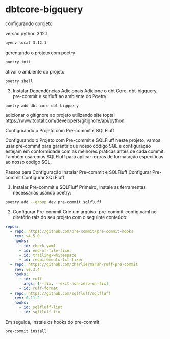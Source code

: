 # dbtcore-bigquery

configurando oprojeto

versão python 3.12.1
```bash
pyenv local 3.12.1
```
gerentando o projeto com poetry
```bash
poetry init
```
ativar o ambiente do projeto
```	bash
poetry shell
```

3. Instalar Dependências Adicionais
Adicione o dbt Core, dbt-bigquery, pre-commit e sqlfluff ao ambiente do Poetry:
```bash
poetry add dbt-core dbt-bigquery
```

adicionar o gitignore ao projeto utilizando site toptal
https://www.toptal.com/developers/gitignore/api/python


Configurando o Projeto com Pre-commit e SQLFluff

Configurando o Projeto com Pre-commit e SQLFluff
Neste projeto, vamos usar pre-commit para garantir que nosso código SQL e configuração estejam em conformidade com as melhores práticas antes de cada commit. Também usaremos SQLFluff para aplicar regras de formatação específicas ao nosso código SQL.

Passos para Configuração
Instalar Pre-commit e SQLFluff
Configurar Pre-commit
Configurar SQLFluff
1. Instalar Pre-commit e SQLFluff
Primeiro, instale as ferramentas necessárias usando poetry:
```bash
poetry add --group dev pre-commit sqlfluff
```

2. Configurar Pre-commit
Crie um arquivo .pre-commit-config.yaml no diretório raiz do seu projeto com o seguinte conteúdo:
```yaml
repos:
  - repo: https://github.com/pre-commit/pre-commit-hooks
    rev: v4.5.0
    hooks:
      - id: check-yaml
      - id: end-of-file-fixer
      - id: trailing-whitespace
      - id: requirements-txt-fixer
  - repo: https://github.com/charliermarsh/ruff-pre-commit
    rev: v0.3.4
    hooks:
      - id: ruff
        args: [--fix, --exit-non-zero-on-fix]
      - id: ruff-format
  - repo: https://github.com/sqlfluff/sqlfluff
    rev: 0.11.2
    hooks:
      - id: sqlfluff-lint
      - id: sqlfluff-fix
```
Em seguida, instale os hooks do pre-commit:
```bash
pre-commit install
```
